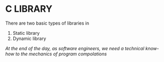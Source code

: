 # **C LIBRARY**

There are two basic types of libraries in
1. Static library
2. Dynamic library

_At the end of the day, as software engineers, we need a technical know-how to the mechanics of program compolations_
